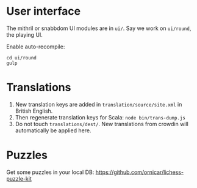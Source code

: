 # User interface

The mithril or snabbdom UI modules are in `ui/`. Say we work on `ui/round`, the playing UI.

Enable auto-recompile:

```
cd ui/round
gulp
```

# Translations

1. New translation keys are added in `translation/source/site.xml` in British English.
1. Then regenerate translation keys for Scala: `node bin/trans-dump.js`
1. Do not touch `translations/dest/`. New translations from crowdin will automatically be applied here.

# Puzzles

Get some puzzles in your local DB: https://github.com/ornicar/lichess-puzzle-kit